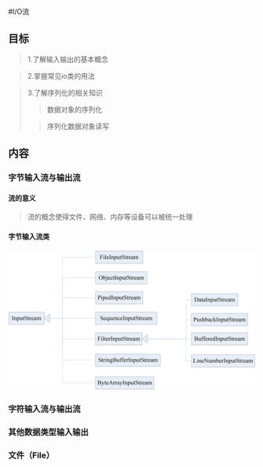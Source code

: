 #I/O流

## 目标
> 1.了解输入输出的基本概念

> 2.掌握常见io类的用法

> 3.了解序列化的相关知识
> > 数据对象的序列化
>
> > 序列化数据对象读写

## 内容
### 字节输入流与输出流
#### 流的意义
> 流的概念使得文件、网络、内存等设备可以被统一处理
#### 字节输入流类
![字节输入流类](include/字节输入流类.png)
### 字符输入流与输出流
### 其他数据类型输入输出
### 文件（File）
